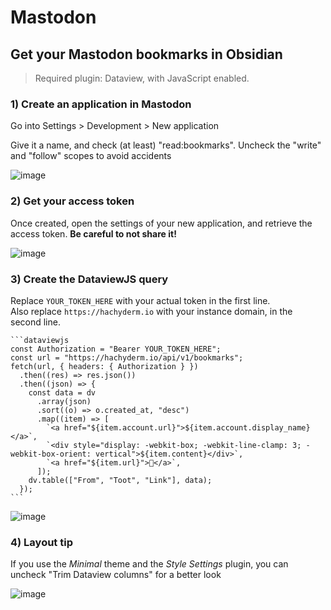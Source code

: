 # Mastodon

## Get your Mastodon bookmarks in Obsidian

> Required plugin: Dataview, with JavaScript enabled.

### 1) Create an application in Mastodon

Go into Settings > Development > New application

Give it a name, and check (at least) "read:bookmarks". Uncheck the "write" and "follow" scopes to avoid accidents

![image](https://user-images.githubusercontent.com/3216752/202004644-50561363-6ba8-43e3-aa8c-157c3f79fe34.png)

### 2) Get your access token

Once created, open the settings of your new application, and retrieve the access token. **Be careful to not share it!**

![image](https://user-images.githubusercontent.com/3216752/202004890-a529f1ca-9a94-4d85-b739-0fbfcd32119c.png)

### 3) Create the DataviewJS query

Replace `YOUR_TOKEN_HERE` with your actual token in the first line.  
Also replace `https://hachyderm.io` with your instance domain, in the second line.

~~~
```dataviewjs
const Authorization = "Bearer YOUR_TOKEN_HERE";
const url = "https://hachyderm.io/api/v1/bookmarks";
fetch(url, { headers: { Authorization } })
  .then((res) => res.json())
  .then((json) => {
    const data = dv
      .array(json)
      .sort((o) => o.created_at, "desc")
      .map((item) => [
        `<a href="${item.account.url}">${item.account.display_name}</a>`,
        `<div style="display: -webkit-box; -webkit-line-clamp: 3; -webkit-box-orient: vertical">${item.content}</div>`,
        `<a href="${item.url}">🔗</a>`,
      ]);
    dv.table(["From", "Toot", "Link"], data);
  });
```
~~~
![image](https://user-images.githubusercontent.com/3216752/202005723-79404b7f-756d-4254-904d-2a7b2c41b8f7.png)

### 4) Layout tip

If you use the _Minimal_ theme and the _Style Settings_ plugin, you can uncheck "Trim Dataview columns" for a better look

![image](https://user-images.githubusercontent.com/3216752/202014594-f6c2938e-ba60-4d68-8e1b-12448fca4b15.png)
